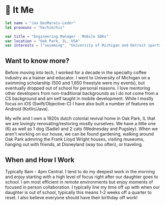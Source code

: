 # 👻 It Me

```swift
let name = "Jax DesMarais-Leder"
let pronouns = "he/him/his"

var title = "Engineering Manager - Mobile SDKs"
var location = "Oak Park, IL, USA"
var interests = ["swimming", "University of Michigan and Detroit sports", "home renovations", "coffee", "tattoos"]
```

## Want to know more?

Before moving into tech, I worked for a decade in the specialty coffee industry as a trainer and educator. I went to University of Michigan on a swimming scholarship (500 and 1,650 freestyle were my events), but eventually dropped out of school for personal reasons. I love mentoring other developers from non-traditional backgrounds as I do not come from a CS background and am self taught in mobile development. While I mostly focus on iOS (Swift/Objective-C) I have also built a number of features on Android (Kotlin/Java).

My wife and I own a 1920s dutch colonial revival home in Oak Park, IL that we are lovingly renovating/restoring mostly ourselves. We have a little one (6) as well as 1 dog (Sadie) and 2 cats (Wednesday and Pugsley). When we aren't working on our house, we can be found gardening, walking around Oak Park admiring the Frank Lloyd Wright houses, visiting museums, hanging out with friends, at Disneyland (way too often), or traveling.

## When and How I Work

Typically 8am - 4pm Central. I tend to do my deepest work in the morning and enjoy starting with a high level of focus right after our daughter goes to school. I am most efficient in remote environments but enjoy moments of focused in person collaboration. I typically line my time off up with when our daughter is out of school, typically this means 1-2 weeks off a quarter to reset. I also believe everyone should have their birthday off work!
